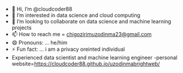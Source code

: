 - 👋 Hi, I’m @cloudcoder88
- 👀 I’m interested in data science and cloud computing
- 💞️ I’m looking to collaborate on data science and machine learning projects
- 📫 How to reach me = chigozirimuzodinma23@gmail.com
- 😄 Pronouns: ... he/him
- ⚡ Fun fact: ... i am a privacy oreinted individual
- Experienced data scientist and machine learning engineer 
-personal website=https://cloudcoder88.github.io/uzodinmabrightweb/
